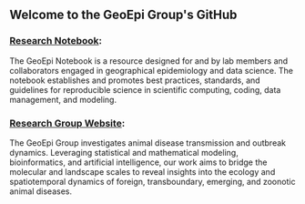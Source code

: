 ## Welcome to the GeoEpi Group's GitHub

###  [Research Notebook](https://geoepi.github.io/Notebook/):
The GeoEpi Notebook is a resource designed for and by lab members and collaborators engaged in geographical epidemiology and data science. The notebook establishes and promotes best practices, standards, and guidelines for reproducible science in scientific computing, coding, data management, and modeling.

###  [Research Group Website](https://geoepi.github.io/):
The GeoEpi Group investigates animal disease transmission and outbreak dynamics. Leveraging statistical and mathematical modeling, bioinformatics, and artificial intelligence, our work aims to bridge the molecular and landscape scales to reveal insights into the ecology and spatiotemporal dynamics of foreign, transboundary, emerging, and zoonotic animal diseases.